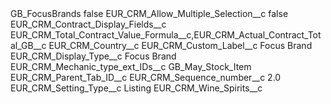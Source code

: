 <?xml version="1.0" encoding="UTF-8"?>
<CustomMetadata xmlns="http://soap.sforce.com/2006/04/metadata" xmlns:xsi="http://www.w3.org/2001/XMLSchema-instance" xmlns:xsd="http://www.w3.org/2001/XMLSchema">
    <label>GB_FocusBrands</label>
    <protected>false</protected>
    <values>
        <field>EUR_CRM_Allow_Multiple_Selection__c</field>
        <value xsi:type="xsd:boolean">false</value>
    </values>
    <values>
        <field>EUR_CRM_Contract_Display_Fields__c</field>
        <value xsi:type="xsd:string">EUR_CRM_Total_Contract_Value_Formula__c,EUR_CRM_Actual_Contract_Total_GB__c</value>
    </values>
    <values>
        <field>EUR_CRM_Country__c</field>
        <value xsi:nil="true"/>
    </values>
    <values>
        <field>EUR_CRM_Custom_Label__c</field>
        <value xsi:type="xsd:string">Focus Brand</value>
    </values>
    <values>
        <field>EUR_CRM_Display_Type__c</field>
        <value xsi:type="xsd:string">Focus Brand</value>
    </values>
    <values>
        <field>EUR_CRM_Mechanic_type_ext_IDs__c</field>
        <value xsi:type="xsd:string">GB_May_Stock_Item</value>
    </values>
    <values>
        <field>EUR_CRM_Parent_Tab_ID__c</field>
        <value xsi:nil="true"/>
    </values>
    <values>
        <field>EUR_CRM_Sequence_number__c</field>
        <value xsi:type="xsd:double">2.0</value>
    </values>
    <values>
        <field>EUR_CRM_Setting_Type__c</field>
        <value xsi:type="xsd:string">Listing</value>
    </values>
    <values>
        <field>EUR_CRM_Wine_Spirits__c</field>
        <value xsi:nil="true"/>
    </values>
</CustomMetadata>
